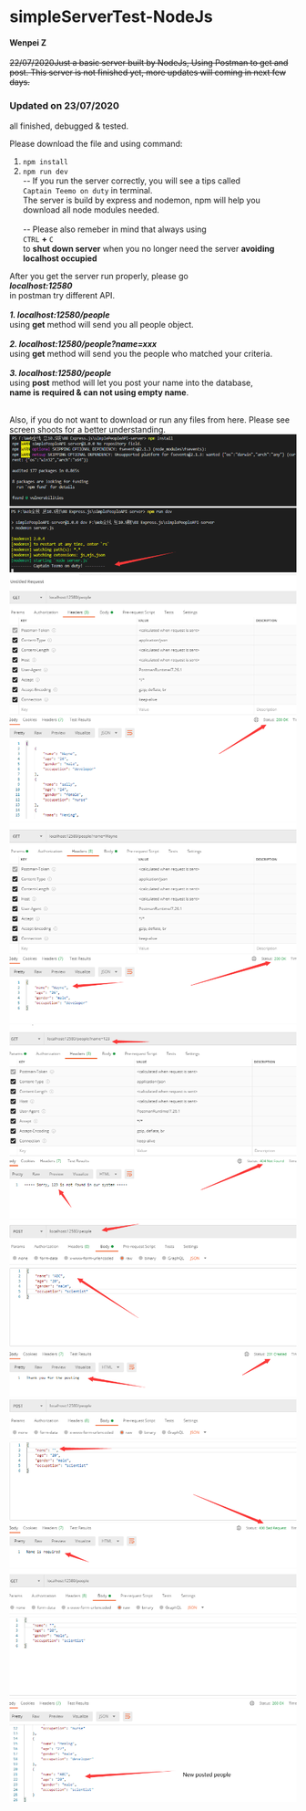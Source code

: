 # simpleServerTest-NodeJs

#### Wenpei Z

~~22/07/2020Just a basic server built by NodeJs, Using Postman to get and post.
This server is not finished yet, more updates will coming in next few days.~~

### Updated on 23/07/2020
  all finished, debugged & tested.

Please download the file and using command:
  1. ```npm install```
  2. ```npm run dev```<br>
-- If you run the server correctly, you will see a tips called <br>`Captain Teemo on duty` in terminal. <br>
The server is build by express and nodemon, npm will help you download all node modules needed.<br><br>
-- Please also remeber in mind that always  using <br>`CTRL` **+** `C` <br>to **shut down server** when you no longer need the server **avoiding localhost occupied**

After you get the server run properly, please go <br>***localhost:12580*** <br>in postman try different API.<br><br>
***1. localhost:12580/people*** <br>using **get** method will send you all people object.<br><br>
***2. localhost:12580/people?name=xxx*** <br>using **get** method will send you the people who matched your criteria.<br><br>
***3. localhost:12580/people*** <br>using **post** method will let you post your name into the database, <br>**name is required & can not using empty name**.<br><br>

Also, if you do not want to download or run any files from here. Please see screen shoots for a better understanding.
![image](https://github.com/JavaScriptN0ob/simpleServerTest-NodeJs/blob/master/source/screenshoot/install.png)
![image](https://github.com/JavaScriptN0ob/simpleServerTest-NodeJs/blob/master/source/screenshoot/rundev.png)
![image](https://github.com/JavaScriptN0ob/simpleServerTest-NodeJs/blob/master/source/screenshoot/getAll.png)
![image](https://github.com/JavaScriptN0ob/simpleServerTest-NodeJs/blob/master/source/screenshoot/findWayne.png)
![image](https://github.com/JavaScriptN0ob/simpleServerTest-NodeJs/blob/master/source/screenshoot/123%20404.png)
![image](https://github.com/JavaScriptN0ob/simpleServerTest-NodeJs/blob/master/source/screenshoot/posted.png)
![image](https://github.com/JavaScriptN0ob/simpleServerTest-NodeJs/blob/master/source/screenshoot/400.png)
![image](https://github.com/JavaScriptN0ob/simpleServerTest-NodeJs/blob/master/source/screenshoot/newpost.png)
